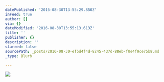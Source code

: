 ```yaml
---
datePublished: '2016-08-30T13:55:29.850Z'
inFeed: true
author: []
via: {}
dateModified: '2016-08-30T13:55:13.613Z'
title: ''
publisher: {}
description: ''
starred: false
sourcePath: _posts/2016-08-30-efbd4f4d-8245-437d-88eb-f0e4f9ce75b8.md
_type: Blurb

---
```

![](https://the-grid-user-content.s3-us-west-2.amazonaws.com/707e17ec-93b2-40be-80c6-a236375e058f.jpg)